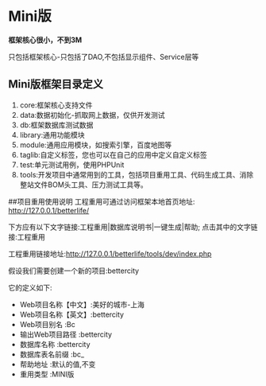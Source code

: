 # Mini版

****框架核心很小，不到3M****

只包括框架核心-只包括了DAO,不包括显示组件、Service层等

## Mini版框架目录定义
1. core:框架核心支持文件
2. data:数据初始化-抓取网上数据，仅供开发测试
3. db:框架数据库测试数据
4. library:通用功能模块
5. module:通用应用模块，如搜索引擎，百度地图等
6. taglib:自定义标签，您也可以在自己的应用中定义自定义标签
7. test:单元测试用例，使用PHPUnit
8. tools:开发项目中通常用到的工具，包括项目重用工具、代码生成工具、消除整站文件BOM头工具、压力测试工具等。

##项目重用使用说明
工程重用可通过访问框架本地首页地址:
http://127.0.0.1/betterlife/

下方应有以下文字链接:工程重用|数据库说明书|一键生成|帮助;
点击其中的文字链接:工程重用

工程重用链接地址:http://127.0.0.1/betterlife/tools/dev/index.php

假设我们需要创建一个新的项目:bettercity

它的定义如下:
* Web项目名称【中文】:美好的城市-上海
* Web项目名称【英文】:bettercity
* Web项目别名        :Bc
* 输出Web项目路径    :bettercity
* 数据库名称         :bettercity
* 数据库表名前缀     :bc_
* 帮助地址           :默认的值,不变
* 重用类型           :MINI版
